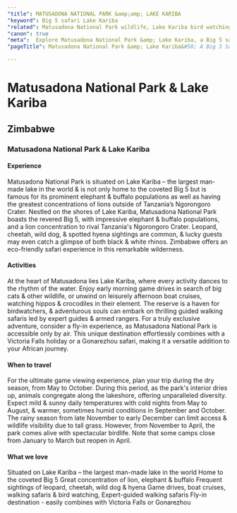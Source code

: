 ```yaml
---
"title": MATUSADONA NATIONAL PARK &amp;amp; LAKE KARIBA
"keyword": Big 5 safari Lake Kariba
"related": Matusadona National Park wildlife, Lake Kariba bird watching, Zimbabwe safari eco-friendly, Expert-guided walking safaris, Lake Kariba boat cruises, Fly-in safari experiences, Best time for game drives, Victoria Falls and Matusadona, Lake Kariba rhino populations
"canon": true
"meta":  Explore Matusadona National Park &amp; Lake Kariba, a Big 5 safari paradise. Discover eco-friendly safaris, boat cruises, and expert-guided walking safaris.
"pageTitle": Matusadona National Park &amp; Lake Kariba&#58; A Big 5 Safari Paradise

---
```


# Matusadona National Park & Lake Kariba
## Zimbabwe
### Matusadona National Park & Lake Kariba

#### Experience
Matusadona National Park is situated on Lake Kariba – the largest man-made lake in the world & is not only home to the coveted Big 5 but is famous for its prominent elephant & buffalo populations as well as having the greatest concentrations of lions outside of Tanzania’s Ngorongoro Crater.
Nestled on the shores of Lake Kariba, Matusadona National Park boasts the revered Big 5, with impressive elephant & buffalo populations, and a lion concentration to rival Tanzania's Ngorongoro Crater. Leopard, cheetah, wild dog, & spotted hyena sightings are common, & lucky guests may even catch a glimpse of both black & white rhinos. Zimbabwe offers an eco-friendly safari experience in this remarkable wilderness.

#### Activities
At the heart of Matusadona lies Lake Kariba, where every activity dances to the rhythm of the water. Enjoy early morning game drives in search of big cats & other wildlife, or unwind on leisurely afternoon boat cruises, watching hippos & crocodiles in their element. The reserve is a haven for birdwatchers, & adventurous souls can embark on thrilling guided walking safaris led by expert guides & armed rangers. For a truly exclusive adventure, consider a fly-in experience, as Matusadona National Park is accessible only by air. This unique destination effortlessly combines with a Victoria Falls holiday or a Gonarezhou safari, making it a versatile addition to your African journey.

#### When to travel
For the ultimate game viewing experience, plan your trip during the dry season, from May to October. During this period, as the park's interior dries up, animals congregate along the lakeshore, offering unparalleled diversity. Expect mild & sunny daily temperatures with cold nights from May to August, & warmer, sometimes humid conditions in September and October. The rainy season from late November to early December can limit access & wildlife visibility due to tall grass. However, from November to April, the park comes alive with spectacular birdlife. Note that some camps close from January to March but reopen in April.


#### What we love
Situated on Lake Kariba – the largest man-made lake in the world
Home to the coveted Big 5
Great concentration of lion, elephant & buffalo
Frequent sightings of leopard, cheetah, wild dog & hyena
Game drives, boat cruises, walking safaris & bird watching, Expert-guided walking safaris
Fly-in destination - easily combines with Victoria Falls or Gonarezhou